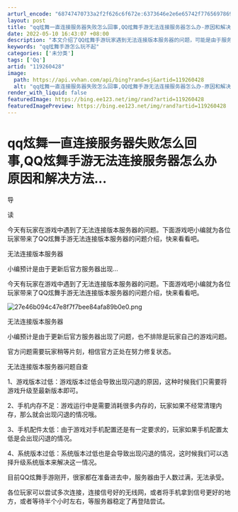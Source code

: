 ```yaml
---
arturl_encode: "68747470733a2f2f626c6f672e:6373646e2e6e65742f77656978696e5f34303030373534382f:61727469636c652f64657461696c732f313139323630343238"
layout: post
title: "qq炫舞一直连接服务器失败怎么回事,QQ炫舞手游无法连接服务器怎么办-原因和解决方法..."
date: 2022-05-10 16:43:07 +08:00
description: "本文介绍了QQ炫舞手游玩家遇到无法连接版本服务器的问题，可能是由于服务器更新后的问题或是玩家设备配置"
keywords: "qq炫舞手游怎么玩不起"
categories: ['未分类']
tags: ['Qq']
artid: "119260428"
image:
  path: https://api.vvhan.com/api/bing?rand=sj&artid=119260428
  alt: "qq炫舞一直连接服务器失败怎么回事,QQ炫舞手游无法连接服务器怎么办-原因和解决方法..."
render_with_liquid: false
featuredImage: https://bing.ee123.net/img/rand?artid=119260428
featuredImagePreview: https://bing.ee123.net/img/rand?artid=119260428
---
```


# qq炫舞一直连接服务器失败怎么回事,QQ炫舞手游无法连接服务器怎么办 原因和解决方法...

导

读

今天有玩家在游戏中遇到了无法连接版本服务器的问题。下面游戏吧小编就为各位玩家带来了QQ炫舞手游无法连接版本服务器的问题介绍，快来看看吧。

无法连接版本服务器

小编预计是由于更新后官方服务器出现...

今天有玩家在游戏中遇到了无法连接版本服务器的问题。下面游戏吧小编就为各位玩家带来了QQ炫舞手游无法连接版本服务器的问题介绍，快来看看吧。

![27e46b094c47e8f7f7bee84afa89b0e0.png](https://i-blog.csdnimg.cn/blog_migrate/bd7c2e058d95c065929243a09452c4e4.jpeg)

无法连接版本服务器

小编预计是由于更新后官方服务器出现了问题，也不排除是玩家自己的游戏问题。

官方问题需要玩家稍等片刻，相信官方正处在努力修复状态。

无法连接版本服务器问题自查

1、游戏版本过低：游戏版本过低会导致出现闪退的原因，这种时候我们只需要将游戏升级至最新版本即可。

2、手机内存不足：游戏运行中是需要消耗很多内存的，玩家如果不经常清理内存，那么就会出现闪退的情况哦。

3、手机配件太低：由于游戏对手机配置还是有一定要求的，玩家如果手机配置太低是会出现闪退的情况。

4、系统版本过低：系统版本过低也是会导致出现闪退的情况，这时候我们可以选择升级系统版本来解决这一情况。

目前QQ炫舞手游刚开，很家都在准备进去中，服务器由于人数过满，无法承受。

各位玩家可以尝试多次连接，连接信号好的无线网，或者将手机拿到信号更好的地方，或者等待半个小时左右，等服务器稳定了再登陆尝试。